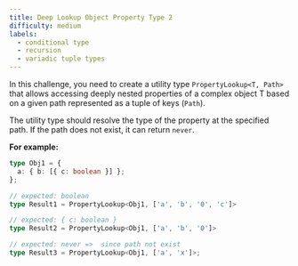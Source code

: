```yaml
---
title: Deep Lookup Object Property Type 2
difficulty: medium
labels: 
  - conditional type
  - recursion
  - variadic tuple types
---
```

In this challenge, you need to create a utility type `PropertyLookup<T, Path>` that allows accessing deeply nested properties of a complex object T based on a given path represented as a tuple of keys (`Path`).

The utility type should resolve the type of the property at the specified path. If the path does not exist, it can return `never`.

**For example:**

```ts
type Obj1 = {
  a: { b: [{ c: boolean }] };
};

// expected: boolean
type Result1 = PropertyLookup<Obj1, ['a', 'b', '0', 'c']>

// expected: { c: boolean }
type Result2 = PropertyLookup<Obj1, ['a', 'b', '0']>

// expected: never =>  since path not exist
type Result3 = PropertyLookup<Obj1, ['a', 'x']>; 
```